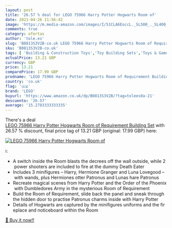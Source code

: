 ```yaml
---
layout: post
title: '26.57 % deal for LEGO 75966 Harry Potter Hogwarts Room of'
date: 2021-04-26 11:56:42
image: 'https://m.media-amazon.com/images/I/51CLA6EoccL._SL500_._SL400_.jpg'
comments: true
category: ofertas
author: 'tole.es'
slug: 'B0813S3V2B-co.uk LEGO 75966 Harry Potter Hogwarts Room of Requirement...'
sku: 'B0813S3V2B-co.uk'
tags: [ 'Building & Construction Toys','Toy Building Sets','Toys & Games','Toys Store','lego', ]
actualPrice: 13.21 GBP
currency: GBP
price: 13.21
comparePrice: 17.99 GBP
prodname: 'LEGO 75966 Harry Potter Hogwarts Room of Requirement Building Set'
country: 'co.uk'
flag: '🇬🇧'
brand: 'LEGO'
buyurl: 'https://www.amazon.co.uk/dp/B0813S3V2B/?tag=tolees0a-21'
descuento: '26.57'
average: '15.2783333333335'
---
```


There's a deal [LEGO 75966 Harry Potter Hogwarts Room of Requirement Building Set](https://www.amazon.co.uk/dp/B0813S3V2B/?tag=tolees0a-21)  with  26.57 % discount, final price tag of  13.21 GBP (original: 17.99 GBP) here:

[![LEGO 75966 Harry Potter Hogwarts Room of](https://m.media-amazon.com/images/I/51CLA6EoccL._SL500_._SL400_.jpg)](https://www.amazon.co.uk/dp/B0813S3V2B/?tag=tolees0a-21)

ℹ️:

- A switch inside the Room blasts the decrees off the wall outside, while 2 power shooters are included to fire at the dummy Death Eater
- Includes 3 minifigures – Harry, Hermione Granger and Luna Lovegood – with wands, plus Hermiones otter Patronus and Lunas hare Patronus
- Recreate magical scenes from Harry Potter and the Order of the Phoenix with Dumbledores Army in the mysterious Room of Requirement
- Build the Room of Requirement, slide back the panel and sneak through the hidden door to practise Patronus charms inside with Harry Potter
- Details of Hogwarts are captured by the minifigures uniforms and the fireplace and noticeboard within the Room

[🛒 Buy it now!!](https://www.amazon.co.uk/dp/B0813S3V2B/?tag=tolees0a-21)
